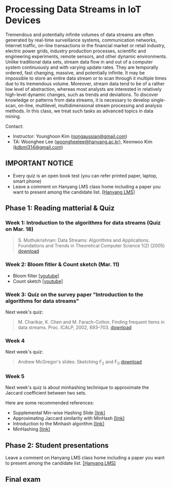 # Processing Data Streams in IoT Devices

Tremendous and potentially infinite volumes of data streams are often generated by real-time surveillance systems, communication networks, Internet traffic, on-line transactions in the financial market or retail industry, electric power grids, industry production processes, scientific and engineering experiments, remote sensors, and other dynamic environments. Unlike traditional data sets, stream data flow in and out of a computer system continuously and with varying update rates. They are temporally ordered, fast changing, massive, and potentially infinite. It may be impossible to store an entire data stream or to scan through it multiple times due to its tremendous volume. Moreover, stream data tend to be of a rather low level of abstraction, whereas most analysts are interested in relatively high-level dynamic changes, such as trends and deviations. To discover knowledge or patterns from data streams, it is necessary to develop single-scan, on-line, multilevel, multidimensional stream processing and analysis methods. In this class, we treat such tasks as advanced topics in data mining.

Contact:
* Instructor: Younghoon Kim (nongaussian@gmail.com)
* TA: Woonghee Lee (woongheelee@hanyang.ac.kr), Keonwoo Kim (kdbml314@gmail.com)

## IMPORTANT NOTICE
* Every quiz is an open book test (you can refer printed paper, laptop, smart phone)
* Leave a comment on Hanyang LMS class home including a paper you want to present among the candidate list. [[Hanyang LMS]](https://learn.hanyang.ac.kr/ultra/courses/_13996_1/outline)

## Phase 1: Reading matterial & Quiz

### Week 1: Introduction to the algorithms for data streams (Quiz on Mar. 18)

> S. Muthukrishnan:
> Data Streams: Algorithms and Applications. Foundations and Trends in Theoretical Computer Science 1(2) (2005)
> [download](https://infolab.usc.edu/csci599/Fall2003/Data%20Streams/Data%20streams%20algorithms%20and%20applications.pdf)

### Week 2: Bloom fitler & Count sketch (Mar. 11)

* Bloom filter [[youtube]](https://www.youtube.com/watch?v=Bay3X9PAX5k)
* Count sketch [[youtube]](https://www.youtube.com/watch?v=ibxXO-b14j4&t=67s)

### Week 3: Quiz on the survey paper "Introduction to the algorithms for data streams"

Next week's quiz:

> M. Charikar, K. Chen and M. Farach-Colton. Finding frequent items in data streams. Proc. ICALP, 2002, 693–703.
> [download](https://www.cs.rutgers.edu/~farach/pubs/FrequentStream.pdf)

### Week 4

Next week's quiz:

> Andrew McGregor's slides: Sketching F<sub>2</sub> and F<sub>0</sub> [download](https://people.cs.umass.edu/~mcgregor/711S12/lec-1-2.pdf)

### Week 5

Next week's quiz is about minhashing technique to approximate the Jaccard coefficient between two sets.

Here are some recommended references:

* Supplemental Min-wise Hashing Slide [[link]](https://web.stanford.edu/class/archive/cs/cs276a/cs276a.1032/handouts/minhash-6in1.pdf)
* Approximating Jaccard similarity with MinHash [[link]](https://aksakalli.github.io/2016/03/01/jaccard-similarity-with-minhash.html)
* Introduction to the Minhash algorithm [[link]](http://www.tonicebrian.com/posts/2013/03/11/introduction-to-the-minhash-algorithm.html)
* MinHashing [[link]](https://moultano.wordpress.com/2018/11/08/minhashing-3kbzhsxyg4467-6/)

## Phase 2: Student presentations

Leave a comment on Hanyang LMS class home including a paper you want to present among the candidate list. [[Hanyang LMS]](https://learn.hanyang.ac.kr/ultra/courses/_13996_1/outline)

## Final exam
